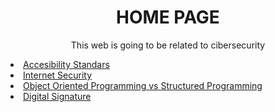 


<h1 style="text-align: center;"><strong>HOME PAGE</strong></h1>
<p style="text-align: center;">This web is going to be related to cibersecurity</p>
<li><a href="accesibility_standars.html">Accesibility Standars</a></li>
<li><a href="internet_security.html">Internet Security</a></li>
<li><a href="oop_vs_sp.html">Object Oriented Programming vs Structured Programming</a></li>
<li><a href="digital_signature.html">Digital Signature</a></li>
